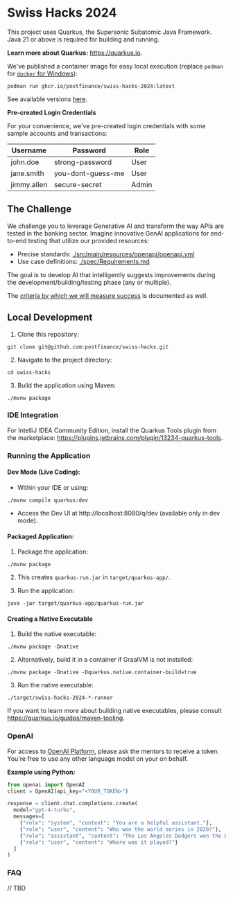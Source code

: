 # Swiss Hacks 2024

This project uses Quarkus, the Supersonic Subatomic Java Framework. Java 21 or above is required for building and
running.

**Learn more about Quarkus:** https://quarkus.io.

We've published a container image for easy local execution (replace `podman`
for [`docker` for Windows](https://docs.docker.com/desktop/install/windows-install)):

```shell
podman run ghcr.io/postfinance/swiss-hacks-2024:latest
```

See available versions [here](https://github.com/postfinance/swiss-hacks/tags).

**Pre-created Login Credentials**

For your convenience, we've pre-created login credentials with some sample accounts and transactions:

| Username    | Password          | Role  |
|-------------|-------------------|-------|
| john.doe    | strong-password   | User  |
| jane.smith  | you-dont-guess-me | User  |
| jimmy.allen | secure-secret     | Admin |

## The Challenge

We challenge you to leverage Generative AI and transform the way APIs are tested in the banking sector. Imagine
innovative GenAI applications for end-to-end testing that utilize our provided resources:

* Precise standards: [./src/main/resources/openapi/openapi.yml](./src/main/resources/openapi/openapi.yml)
* Use case definitions: [./spec/Requirements.md](./spec/Requirements.md)

The goal is to develop AI that intelligently suggests improvements during the development/building/testing phase (any or
multiple).

The [criteria by which we will measure success](./spec/Criteria.md) is documented as well.

## Local Development

1. Clone this repository:

```shell
git clone git@github.com:postfinance/swiss-hacks.git
```

2. Navigate to the project directory:

```shell
cd swiss-hacks
```

3. Build the application using Maven:

```shell
./mvnw package
```

### IDE Integration

For IntelliJ IDEA Community Edition, install the Quarkus Tools plugin from the
marketplace: https://plugins.jetbrains.com/plugin/13234-quarkus-tools.

### Running the Application

#### Dev Mode (Live Coding):

* Within your IDE or using:

```shell script
./mvnw compile quarkus:dev
```

* Access the Dev UI at http://localhost:8080/q/dev (available only in dev mode).

#### Packaged Application:

1. Package the application:

```shell script
./mvnw package
```

2. This creates `quarkus-run.jar` in `target/quarkus-app/`.

3. Run the application:

```shell
java -jar target/quarkus-app/quarkus-run.jar
```

#### Creating a Native Executable

1. Build the native executable:

```shell script
./mvnw package -Dnative
```

2. Alternatively, build it in a container if GraalVM is not installed:

```shell script
./mvnw package -Dnative -Dquarkus.native.container-build=true
```

3. Run the native executable:

```shell
./target/swiss-hacks-2024-*-runner
```

If you want to learn more about building native executables, please
consult https://quarkus.io/guides/maven-tooling.

### OpenAI

For access to [OpenAI Platform](https://openai.com/api/), please ask the mentors to receive a token. You're free to use
any other language model on your on behalf.

**Example using Python:**

```python 
from openai import OpenAI
client = OpenAI(api_key="<YOUR_TOKEN>")

response = client.chat.completions.create(
  model="gpt-4-turbo",
  messages=[
    {"role": "system", "content": "You are a helpful assistant."},
    {"role": "user", "content": "Who won the world series in 2020?"},
    {"role": "assistant", "content": "The Los Angeles Dodgers won the World Series in 2020."},
    {"role": "user", "content": "Where was it played?"}
  ]
)
```

### FAQ

// TBD
